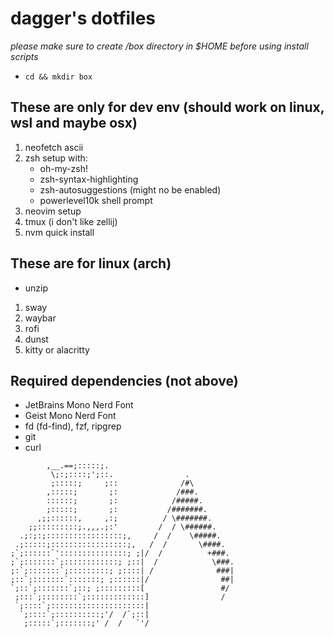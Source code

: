 # dagger's dotfiles

_please make sure to create /box directory in $HOME before using install scripts_

- `cd && mkdir box`

## These are only for dev env (should work on linux, wsl and maybe osx)

1. neofetch ascii
2. zsh setup with:
   - oh-my-zsh!
   - zsh-syntax-highlighting
   - zsh-autosuggestions (might no be enabled)
   - powerlevel10k shell prompt
3. neovim setup
4. tmux (i don't like zellij)
5. nvm quick install

## These are for linux (arch)

- unzip
1. sway
2. waybar
3. rofi
4. dunst
5. kitty or alacritty

## Required dependencies (not above)

- JetBrains Mono Nerd Font
- Geist Mono Nerd Font
- fd (fd-find), fzf, ripgrep
- git
- curl

```
        ,__.==;:::::;.
         \;:;::::;';::.                .
         ;:::::;     ;::              /#\
        ,:::::;       ;:             /###.
        ::::::;       ;:            /#####.
        ;:::::;       ;:           /#######.
      ,;;::::::,     ,:;          / \#######.
    ;;:::::::::;.,,,.;:'         /  / \######.
  .;:;:;:::::::::::::::::;,     /  /    \#####.
 .;:::::;:::::::::::::::::;,   /  /       \####.
;`;::::::`':::::::::::::::; ;|/  /          +###.
;`;:::::::`;::::::::::::; ;::|  /            \###.
;:`;:::::::`;:::::::::; ;::::| /              ###|
;::`;:::::::`:::::::; ;::::::|/                ##|
`;::`;:::::::`;::; ;:::::::::[                 #/
 ;:::`;::::::::`;:::::::::::::]                /
 `;::::`;:::::::::::::::::::::|
  `;::::`;::::::::::;'/  /`;::|
   ;:::::`;:::::::;' /  /   `'/
```
